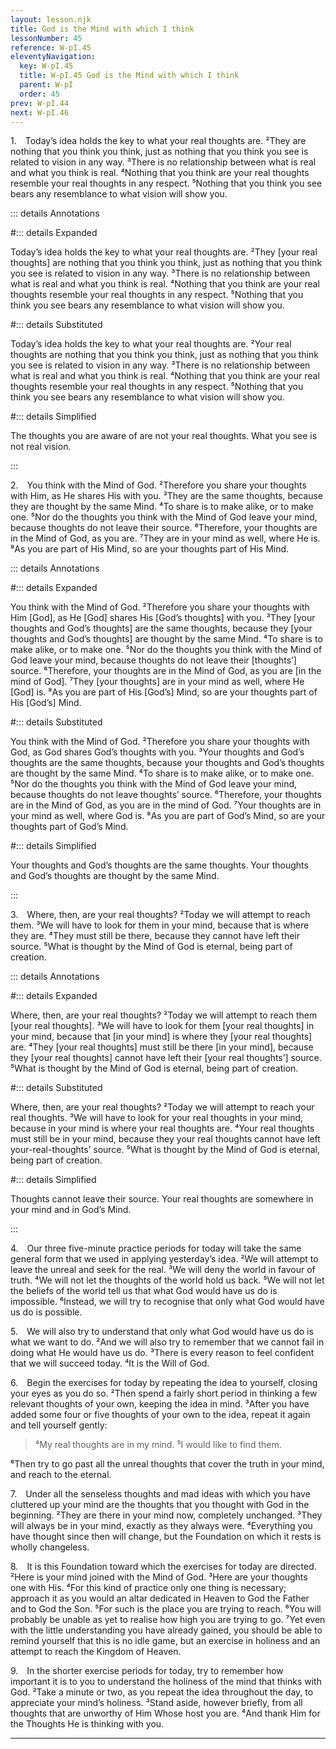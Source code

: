 ```yaml
---
layout: lesson.njk
title: God is the Mind with which I think
lessonNumber: 45
reference: W-pI.45
eleventyNavigation:
  key: W-pI.45
  title: W-pI.45 God is the Mind with which I think
  parent: W-pI
  order: 45
prev: W-pI.44
next: W-pI.46
---
```


1. Today’s idea holds the key to what your real thoughts are. 
²They are nothing that you think you think, just as nothing that you think you see is related to vision in any way. 
³There is no relationship between what is real and what you think is real. 
⁴Nothing that you think are your real thoughts resemble your real thoughts in any respect. 
⁵Nothing that you think you see bears any resemblance to what vision will show you.

::: details Annotations

#::: details Expanded

Today’s idea holds the key to what your real thoughts are. 
²They [your real thoughts] are nothing that you think you think, just as nothing that you think you see is related to vision in any way. 
³There is no relationship between what is real and what you think is real. 
⁴Nothing that you think are your real thoughts resemble your real thoughts in any respect. 
⁵Nothing that you think you see bears any resemblance to what vision will show you.

#::: details Substituted

Today’s idea holds the key to what your real thoughts are. 
²Your real thoughts are nothing that you think you think, just as nothing that you think you see is related to vision in any way. 
³There is no relationship between what is real and what you think is real. 
⁴Nothing that you think are your real thoughts resemble your real thoughts in any respect. 
⁵Nothing that you think you see bears any resemblance to what vision will show you.

#::: details Simplified

The thoughts you are aware of are not your real thoughts. 
What you see is not real vision.

:::


2. You think with the Mind of God. 
²Therefore you share your thoughts with Him, as He shares His with you. 
³They are the same thoughts, because they are thought by the same Mind. 
⁴To share is to make alike, or to make one. 
⁵Nor do the thoughts you think with the Mind of God leave your mind, because thoughts do not leave their source. 
⁶Therefore, your thoughts are in the Mind of God, as you are. 
⁷They are in your mind as well, where He is. 
⁸As you are part of His Mind, so are your thoughts part of His Mind.

::: details Annotations

#::: details Expanded

You think with the Mind of God. 
²Therefore you share your thoughts with Him [God], as He [God] shares His [God’s thoughts] with you. 
³They [your thoughts and God’s thoughts] are the same thoughts, because they [your thoughts and God’s thoughts] are thought by the same Mind. 
⁴To share is to make alike, or to make one. 
⁵Nor do the thoughts you think with the Mind of God leave your mind, because thoughts do not leave their [thoughts’] source. 
⁶Therefore, your thoughts are in the Mind of God, as you are [in the mind of God]. 
⁷They [your thoughts] are in your mind as well, where He [God] is. 
⁸As you are part of His [God’s] Mind, so are your thoughts part of His [God’s] Mind.

#::: details Substituted

You think with the Mind of God. 
²Therefore you share your thoughts with God, as God shares God’s thoughts with you. 
³Your thoughts and God’s thoughts are the same thoughts, because your thoughts and God’s thoughts are thought by the same Mind. 
⁴To share is to make alike, or to make one. 
⁵Nor do the thoughts you think with the Mind of God leave your mind, because thoughts do not leave thoughts’ source. 
⁶Therefore, your thoughts are in the Mind of God, as you are in the mind of God. 
⁷Your thoughts are in your mind as well, where God is. 
⁸As you are part of God’s Mind, so are your thoughts part of God’s Mind.

#::: details Simplified

Your thoughts and God’s thoughts are the same thoughts.
Your thoughts and God’s thoughts are thought by the same Mind.

:::


3. Where, then, are your real thoughts? 
²Today we will attempt to reach them. 
³We will have to look for them in your mind, because that is where they are. 
⁴They must still be there, because they cannot have left their source. 
⁵What is thought by the Mind of God is eternal, being part of creation.


::: details Annotations

#::: details Expanded

Where, then, are your real thoughts? 
²Today we will attempt to reach them [your real thoughts]. 
³We will have to look for them [your real thoughts] in your mind, because that [in your mind] is where they [your real thoughts] are. 
⁴They [your real thoughts] must still be there [in your mind], because they [your real thoughts] cannot have left their [your real thoughts’] source. 
⁵What is thought by the Mind of God is eternal, being part of creation.

#::: details Substituted

Where, then, are your real thoughts? 
²Today we will attempt to reach your real thoughts. 
³We will have to look for your real thoughts in your mind, because in your mind is where your real thoughts are. 
⁴Your real thoughts must still be in your mind, because they your real thoughts cannot have left your-real-thoughts’ source. 
⁵What is thought by the Mind of God is eternal, being part of creation.

#::: details Simplified

Thoughts cannot leave their source. Your real thoughts are somewhere in your mind and in God’s Mind.

:::


4. Our three five-minute practice periods for today will take the same general form that we used in applying yesterday’s idea. 
²We will attempt to leave the unreal and seek for the real. 
³We will deny the world in favour of truth. 
⁴We will not let the thoughts of the world hold us back. 
⁵We will not let the beliefs of the world tell us that what God would have us do is impossible. 
⁶Instead, we will try to recognise that only what God would have us do is possible.


5. We will also try to understand that only what God would have us do is what we want to do. 
²And we will also try to remember that we cannot fail in doing what He would have us do. 
³There is every reason to feel confident that we will succeed today. 
⁴It is the Will of God.


6. Begin the exercises for today by repeating the idea to yourself, closing your eyes as you do so. 
²Then spend a fairly short period in thinking a few relevant thoughts of your own, keeping the idea in mind. 
³After you have added some four or five thoughts of your own to the idea, repeat it again and tell yourself gently:

>⁴My real thoughts are in my mind. 
⁵I would like to find them.

⁶Then try to go past all the unreal thoughts that cover the truth in your mind, and reach to the eternal.

7. Under all the senseless thoughts and mad ideas with which you have cluttered up your mind are the thoughts that you thought with God in the beginning. 
²They are there in your mind now, completely unchanged. 
³They will always be in your mind, exactly as they always were. 
⁴Everything you have thought since then will change, but the Foundation on which it rests is wholly changeless.


8. It is this Foundation toward which the exercises for today are directed. 
²Here is your mind joined with the Mind of God. 
³Here are your thoughts one with His. 
⁴For this kind of practice only one thing is necessary; approach it as you would an altar dedicated in Heaven to God the Father and to God the Son. 
⁵For such is the place you are trying to reach. 
⁶You will probably be unable as yet to realise how high you are trying to go. 
⁷Yet even with the little understanding you have already gained, you should be able to remind yourself that this is no idle game, but an exercise in holiness and an attempt to reach the Kingdom of Heaven.


9. In the shorter exercise periods for today, try to remember how important it is to you to understand the holiness of the mind that thinks with God. 
²Take a minute or two, as you repeat the idea throughout the day, to appreciate your mind’s holiness. 
³Stand aside, however briefly, from all thoughts that are unworthy of Him Whose host you are. 
⁴And thank Him for the Thoughts He is thinking with you.

___
